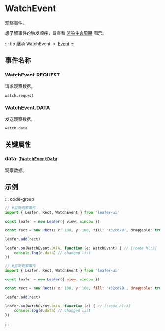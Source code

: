 # WatchEvent

观察事件。

想了解事件的触发顺序，请查看 [渲染生命周期](/guide/life/render.md) 图示。

::: tip 继承
WatchEvent &nbsp;>&nbsp; [Event](../basic/Event.md)
:::

## 事件名称

### WatchEvent.REQUEST

请求观察数据。

`watch.request`

### WatchEvent.DATA

发送观察数据。

`watch.data`

## 关键属性

### data: [`IWatchEventData`](/api/interfaces/IWatchEventData.md)

观察数据。

<!-- ## 继承事件

### [Event](./Event.md) -->

<!--
## API

### [WatchEvent](/api/classes/WatchEvent.md) -->

## 示例

::: code-group
```ts
// #监听观察事件
import { Leafer, Rect, WatchEvent } from 'leafer-ui'

const leafer = new Leafer({ view: window })

const rect = new Rect({ x: 100, y: 100, fill: '#32cd79', draggable: true })

leafer.add(rect)

leafer.on(WatchEvent.DATA, function (e: WatchEvent) { // [!code hl:3]
    console.log(e.data) // changed list
})  

```
```js
// #监听观察事件
import { Leafer, Rect, WatchEvent } from 'leafer-ui'

const leafer = new Leafer({ view: window })

const rect = new Rect({ x: 100, y: 100, fill: '#32cd79', draggable: true })

leafer.add(rect)

leafer.on(WatchEvent.DATA, function (e) { // [!code hl:3]
    console.log(e.data) // changed list
})  

```
:::

